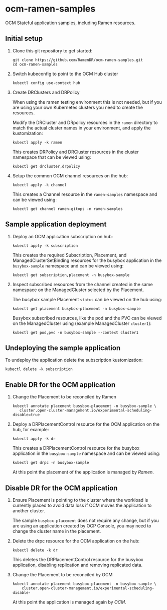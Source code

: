 # ocm-ramen-samples

OCM Stateful application samples, including Ramen resources.

## Initial setup

1. Clone this git repository to get started:

   ```
   git clone https://github.com/RamenDR/ocm-ramen-samples.git
   cd ocm-ramen-samples
   ```

1. Switch kubeconfig to point to the OCM Hub cluster

   ```
   kubectl config use-context hub
   ```

1. Create DRClusters and DRPolicy

   When using the ramen testing environment this is not needed, but if
   you are using your own Kubernetes clusters you need to create the
   resources.

   Modify the DRCluster and DRpolicy resources in the `ramen` directory
   to match the actual cluster names in your environment, and apply
   the kustomization:

   ```
   kubectl apply -k ramen
   ```

   This creates DRPolicy and DRCluster resources in the cluster
   namespace that can be viewed using:

   ```
   kubectl get drcluster,drpolicy
   ```

1. Setup the common OCM channel resources on the hub:

   ```
   kubectl apply -k channel
   ```

   This creates a Channel resource in the `ramen-samples` namespace and
   can be viewed using:

   ```
   kubectl get channel ramen-gitops -n ramen-samples
   ```

## Sample application deployment

1. Deploy an OCM application subscription on hub:

   ```
   kubectl apply -k subscription
   ```

   This creates the required Subscription, Placement, and
   ManagedClusterSetBinding resources for the busybox application in the
   `busybox-sample` namespace and can be viewed using:

   ```
   kubectl get subscription,placement -n busybox-sample
   ```

1. Inspect subscribed resources from the channel created in the same
   namespace on the ManagedCluster selected by the Placement.

   The busybox sample Placement `status` can be viewed on the hub using:

   ```
   kubectl get placement busybox-placement -n busybox-sample
   ```

   Busybox subscribed resources, like the pod and the PVC can be viewed
   on the ManagedCluster using (example ManagedCluster `cluster1`):

   ```
   kubectl get pod,pvc -n busybox-sample --context cluster1
   ```

## Undeploying the sample application

To undeploy the application delete the subscription kustomization:

```
kubectl delete -k subscription
```

## Enable DR for the OCM application

1. Change the Placement to be reconciled by Ramen

   ```
   kubectl annotate placement busybox-placement -n busybox-sample \
      cluster.open-cluster-management.io/experimental-scheduling-disable=true
   ```

1. Deploy a DRPlacementControl resource for the OCM application on the
   hub, for example:

   ```
   kubectl apply -k dr
   ```

   This creates a DRPlacementControl resource for the busybox
   application in the `busybox-sample` namespace and can be viewed
   using:

   ```
   kubectl get drpc -n busybox-sample
   ```

   At this point the placement of the application is managed by *Ramen*.

## Disable DR for the OCM application

1. Ensure Placement is pointing to the cluster where the workload is
   currently placed to avoid data loss if OCM moves the application to
   another cluster.

   The sample `busybox-placement` does not require any change, but if
   you are using an application created by OCP Console, you may need to
   change the cluster name in the placement.

1. Delete the drpc resource for the OCM application on the hub:

   ```
   kubectl delete -k dr
   ```

   This deletes the DRPlacementControl resource for the busybox
   application, disabling replication and removing replicated data.

1. Change the Placement to be reconciled by OCM

   ```
   kubectl annotate placement busybox-placement -n busybox-sample \
       cluster.open-cluster-management.io/experimental-scheduling-disable-
   ```

   At this point the application is managed again by *OCM*.
